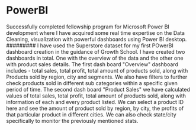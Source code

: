 # PowerBI
Successfully completed fellowship program for Microsoft Power BI development where I have acquired some real time expertise on the Data Cleaning, visualization with powerful dashboards using Power BI desktop.
#########
 I have used the Superstore dataset for my first POwerBI dashboard creation in the guidance of Growth School.
 I have created two dashboards in total. One with the overview of the data and the other one with product sales details.
 The first dash board "Overview" dashboard includes - total sales, total profit, total amount of products sold, along with Products sold by region, city and segments. We also have filters to further check products sold in different sub categories within a specific given period of time.
 The second dash board "Product Sales" we have calculated values of total sales, total profit, total amount of products sold, along with information of each and every product listed. We can select a product ID here and see the amount of product sold by region, by city, the profits of that particular product in different cities. We can also check state/city specifically to monitor the previously mentioned stats.
